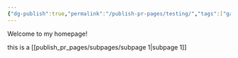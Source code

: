 ```yaml
---
{"dg-publish":true,"permalink":"/publish-pr-pages/testing/","tags":["gardenEntry"]}
---
```


Welcome to my homepage!

this is a [[publish_pr_pages/subpages/subpage 1\|subpage 1]]